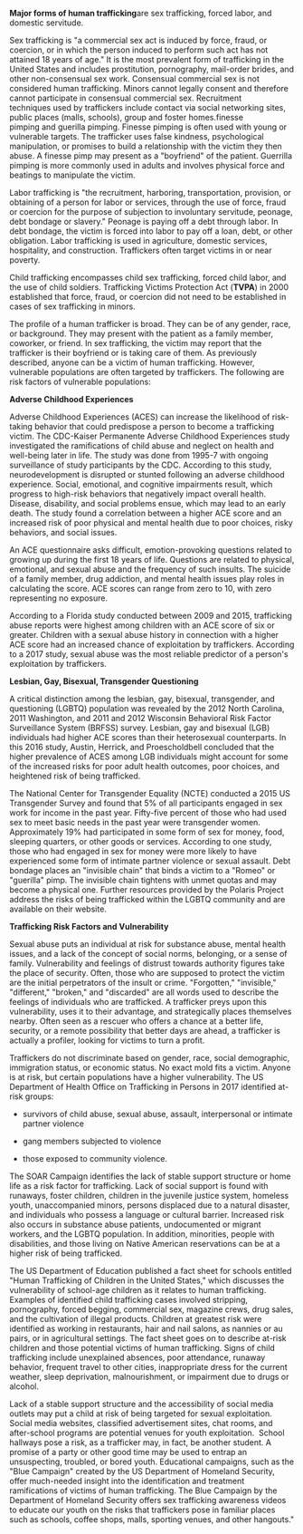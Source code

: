 **Major forms of human trafficking**are sex trafficking, forced labor, and domestic servitude.

Sex trafficking is "a commercial sex act is induced by force, fraud, or coercion, or in which the person induced to perform such act has not attained 18 years of age." It is the most prevalent form of trafficking in the United States and includes prostitution, pornography, mail-order brides, and other non-consensual sex work. Consensual commercial sex is not considered human trafficking. Minors cannot legally consent and therefore cannot participate in consensual commercial sex. Recruitment techniques used by traffickers include contact via social networking sites, public places (malls, schools), group and foster homes.finesse pimping and guerilla pimping. Finesse pimping is often used with young or vulnerable targets. The trafficker uses false kindness, psychological manipulation, or promises to build a relationship with the victim they then abuse. A finesse pimp may present as a "boyfriend" of the patient. Guerrilla pimping is more commonly used in adults and involves physical force and beatings to manipulate the victim.

Labor trafficking is "the recruitment, harboring, transportation, provision, or obtaining of a person for labor or services, through the use of force, fraud or coercion for the purpose of subjection to involuntary servitude, peonage, debt bondage or slavery." Peonage is paying off a debt through labor. In debt bondage, the victim is forced into labor to pay off a loan, debt, or other obligation. Labor trafficking is used in agriculture, domestic services, hospitality, and construction. Traffickers often target victims in or near poverty.

Child trafficking encompasses child sex trafficking, forced child labor, and the use of child soldiers. Trafficking Victims Protection Act (**TVPA**) in 2000 established that force, fraud, or coercion did not need to be established in cases of sex trafficking in minors.

The profile of a human trafficker is broad. They can be of any gender, race, or background. They may present with the patient as a family member, coworker, or friend. In sex trafficking, the victim may report that the trafficker is their boyfriend or is taking care of them. As previously described, anyone can be a victim of human trafficking. However, vulnerable populations are often targeted by traffickers. The following are risk factors of vulnerable populations:

**Adverse Childhood Experiences**

Adverse Childhood Experiences (ACES) can increase the likelihood of risk-taking behavior that could predispose a person to become a trafficking victim. The CDC-Kaiser Permanente Adverse Childhood Experiences study investigated the ramifications of child abuse and neglect on health and well-being later in life. The study was done from 1995-7 with ongoing surveillance of study participants by the CDC. According to this study, neurodevelopment is disrupted or stunted following an adverse childhood experience. Social, emotional, and cognitive impairments result, which progress to high-risk behaviors that negatively impact overall health. Disease, disability, and social problems ensue, which may lead to an early death. The study found a correlation between a higher ACE score and an increased risk of poor physical and mental health due to poor choices, risky behaviors, and social issues.

An ACE questionnaire asks difficult, emotion-provoking questions related to growing up during the first 18 years of life. Questions are related to physical, emotional, and sexual abuse and the frequency of such insults. The suicide of a family member, drug addiction, and mental health issues play roles in calculating the score. ACE scores can range from zero to 10, with zero representing no exposure.

According to a Florida study conducted between 2009 and 2015, trafficking abuse reports were highest among children with an ACE score of six or greater. Children with a sexual abuse history in connection with a higher ACE score had an increased chance of exploitation by traffickers. According to a 2017 study, sexual abuse was the most reliable predictor of a person's exploitation by traffickers.

**Lesbian, Gay, Bisexual, Transgender Questioning**

A critical distinction among the lesbian, gay, bisexual, transgender, and questioning (LGBTQ) population was revealed by the 2012 North Carolina, 2011 Washington, and 2011 and 2012 Wisconsin Behavioral Risk Factor Surveillance System (BRFSS) survey. Lesbian, gay and bisexual (LGB) individuals had higher ACE scores than their heterosexual counterparts. In this 2016 study, Austin, Herrick, and Proescholdbell concluded that the higher prevalence of ACES among LGB individuals might account for some of the increased risks for poor adult health outcomes, poor choices, and heightened risk of being trafficked.

The National Center for Transgender Equality (NCTE) conducted a 2015 US Transgender Survey and found that 5% of all participants engaged in sex work for income in the past year. Fifty-five percent of those who had used sex to meet basic needs in the past year were transgender women. Approximately 19% had participated in some form of sex for money, food, sleeping quarters, or other goods or services. According to one study, those who had engaged in sex for money were more likely to have experienced some form of intimate partner violence or sexual assault. Debt bondage places an "invisible chain" that binds a victim to a "Romeo" or "guerilla" pimp. The invisible chain tightens with unmet quotas and may become a physical one. Further resources provided by the Polaris Project address the risks of being trafficked within the LGBTQ community and are available on their website.

**Trafficking Risk Factors and Vulnerability**

Sexual abuse puts an individual at risk for substance abuse, mental health issues, and a lack of the concept of social norms, belonging, or a sense of family. Vulnerability and feelings of distrust towards authority figures take the place of security. Often, those who are supposed to protect the victim are the initial perpetrators of the insult or crime. "Forgotten," "invisible," "different," "broken," and "discarded" are all words used to describe the feelings of individuals who are trafficked. A trafficker preys upon this vulnerability, uses it to their advantage, and strategically places themselves nearby. Often seen as a rescuer who offers a chance at a better life, security, or a remote possibility that better days are ahead, a trafficker is actually a profiler, looking for victims to turn a profit.

Traffickers do not discriminate based on gender, race, social demographic, immigration status, or economic status. No exact mold fits a victim. Anyone is at risk, but certain populations have a higher vulnerability. The US Department of Health Office on Trafficking in Persons in 2017 identified at-risk groups:

- survivors of child abuse, sexual abuse, assault, interpersonal or intimate partner violence

- gang members subjected to violence

- those exposed to community violence.

The SOAR Campaign identifies the lack of stable support structure or home life as a risk factor for trafficking. Lack of social support is found with runaways, foster children, children in the juvenile justice system, homeless youth, unaccompanied minors, persons displaced due to a natural disaster, and individuals who possess a language or cultural barrier. Increased risk also occurs in substance abuse patients, undocumented or migrant workers, and the LGBTQ population. In addition, minorities, people with disabilities, and those living on Native American reservations can be at a higher risk of being trafficked.

The US Department of Education published a fact sheet for schools entitled "Human Trafficking of Children in the United States," which discusses the vulnerability of school-age children as it relates to human trafficking. Examples of identified child trafficking cases involved stripping, pornography, forced begging, commercial sex, magazine crews, drug sales, and the cultivation of illegal products. Children at greatest risk were identified as working in restaurants, hair and nail salons, as nannies or au pairs, or in agricultural settings. The fact sheet goes on to describe at-risk children and those potential victims of human trafficking. Signs of child trafficking include unexplained absences, poor attendance, runaway behavior, frequent travel to other cities, inappropriate dress for the current weather, sleep deprivation, malnourishment, or impairment due to drugs or alcohol.

Lack of a stable support structure and the accessibility of social media outlets may put a child at risk of being targeted for sexual exploitation. Social media websites, classified advertisement sites, chat rooms, and after-school programs are potential venues for youth exploitation.  School hallways pose a risk, as a trafficker may, in fact, be another student. A promise of a party or other good time may be used to entrap an unsuspecting, troubled, or bored youth. Educational campaigns, such as the "Blue Campaign" created by the US Department of Homeland Security, offer much-needed insight into the identification and treatment ramifications of victims of human trafficking. The Blue Campaign by the Department of Homeland Security offers sex trafficking awareness videos to educate our youth on the risks that traffickers pose in familiar places such as schools, coffee shops, malls, sporting venues, and other hangouts."